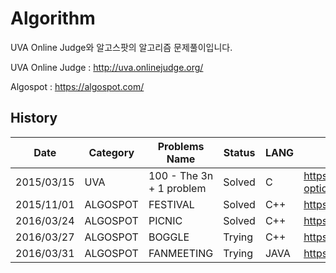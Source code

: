 # Algorithm

UVA Online Judge와 알고스팟의 알고리즘 문제풀이입니다.

UVA Online Judge : http://uva.onlinejudge.org/

Algospot         : https://algospot.com/

## History

|Date | Category | Problems Name | Status | LANG | Link   |
|-----|----------|---------------|--------|------|--------|
2015/03/15| UVA       | 100 - The 3n + 1 problem | Solved | C | https://uva.onlinejudge.org/index.php?option=com_onlinejudge&Itemid=8&category=3&page=show_problem&problem=36 |
2015/11/01| ALGOSPOT  |FESTIVAL | Solved | C++ | https://algospot.com/judge/problem/read/FESTIVAL |
2016/03/24| ALGOSPOT  |PICNIC   | Solved | C++ | https://algospot.com/judge/problem/read/PICNIC |
2016/03/27| ALGOSPOT  |BOGGLE   | Trying | C++ | https://algospot.com/judge/problem/read/BOGGLE |
2016/03/31| ALGOSPOT  |FANMEETING | Trying | JAVA | https://algospot.com/judge/problem/read/FANMEETING |



